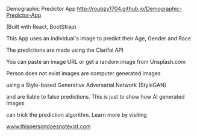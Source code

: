 Demographic Predictor App http://roubzy1704.github.io/Demographic-Predictor-App

(Built with React, BootStrap)

This App uses an individual's image to predict their Age, Gender and Race

The predictions are made using the Clarifai API

You can paste an image URL or get a random image from Unsplash.com

Person does not exist images are computer generated images

using a Style-based Generative Adversarial Network (StyleGAN)

and are liable to false predictions. This is just to show how AI generated Images

can trick the prediction algorithm. Learn more by visiting

www.thispersondoesnotexist.com
